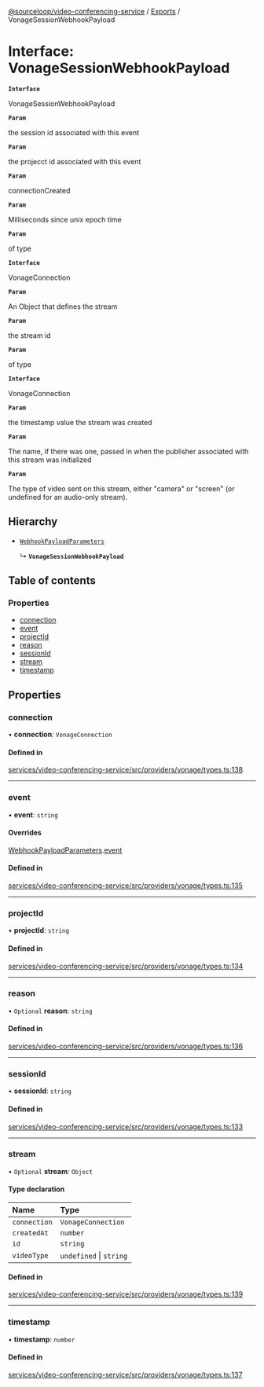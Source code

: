 [@sourceloop/video-conferencing-service](../README.md) / [Exports](../modules.md) / VonageSessionWebhookPayload

# Interface: VonageSessionWebhookPayload

**`Interface`**

VonageSessionWebhookPayload

**`Param`**

the session id associated with this event

**`Param`**

the projecct id associated with this event

**`Param`**

connectionCreated

**`Param`**

Milliseconds since unix epoch time

**`Param`**

of type

**`Interface`**

VonageConnection

**`Param`**

An Object that defines the stream

**`Param`**

the stream id

**`Param`**

of type

**`Interface`**

VonageConnection

**`Param`**

the timestamp value the stream was created

**`Param`**

The name, if there was one,
passed in when the publisher associated with this stream was initialized

**`Param`**

The type of video sent on this stream, either "camera" or "screen"
(or undefined for an audio-only stream).

## Hierarchy

- [`WebhookPayloadParameters`](WebhookPayloadParameters.md)

  ↳ **`VonageSessionWebhookPayload`**

## Table of contents

### Properties

- [connection](VonageSessionWebhookPayload.md#connection)
- [event](VonageSessionWebhookPayload.md#event)
- [projectId](VonageSessionWebhookPayload.md#projectid)
- [reason](VonageSessionWebhookPayload.md#reason)
- [sessionId](VonageSessionWebhookPayload.md#sessionid)
- [stream](VonageSessionWebhookPayload.md#stream)
- [timestamp](VonageSessionWebhookPayload.md#timestamp)

## Properties

### connection

• **connection**: `VonageConnection`

#### Defined in

[services/video-conferencing-service/src/providers/vonage/types.ts:138](https://github.com/sourcefuse/loopback4-microservice-catalog/blob/00e854d46/services/video-conferencing-service/src/providers/vonage/types.ts#L138)

___

### event

• **event**: `string`

#### Overrides

[WebhookPayloadParameters](WebhookPayloadParameters.md).[event](WebhookPayloadParameters.md#event)

#### Defined in

[services/video-conferencing-service/src/providers/vonage/types.ts:135](https://github.com/sourcefuse/loopback4-microservice-catalog/blob/00e854d46/services/video-conferencing-service/src/providers/vonage/types.ts#L135)

___

### projectId

• **projectId**: `string`

#### Defined in

[services/video-conferencing-service/src/providers/vonage/types.ts:134](https://github.com/sourcefuse/loopback4-microservice-catalog/blob/00e854d46/services/video-conferencing-service/src/providers/vonage/types.ts#L134)

___

### reason

• `Optional` **reason**: `string`

#### Defined in

[services/video-conferencing-service/src/providers/vonage/types.ts:136](https://github.com/sourcefuse/loopback4-microservice-catalog/blob/00e854d46/services/video-conferencing-service/src/providers/vonage/types.ts#L136)

___

### sessionId

• **sessionId**: `string`

#### Defined in

[services/video-conferencing-service/src/providers/vonage/types.ts:133](https://github.com/sourcefuse/loopback4-microservice-catalog/blob/00e854d46/services/video-conferencing-service/src/providers/vonage/types.ts#L133)

___

### stream

• `Optional` **stream**: `Object`

#### Type declaration

| Name | Type |
| :------ | :------ |
| `connection` | `VonageConnection` |
| `createdAt` | `number` |
| `id` | `string` |
| `videoType` | `undefined` \| `string` |

#### Defined in

[services/video-conferencing-service/src/providers/vonage/types.ts:139](https://github.com/sourcefuse/loopback4-microservice-catalog/blob/00e854d46/services/video-conferencing-service/src/providers/vonage/types.ts#L139)

___

### timestamp

• **timestamp**: `number`

#### Defined in

[services/video-conferencing-service/src/providers/vonage/types.ts:137](https://github.com/sourcefuse/loopback4-microservice-catalog/blob/00e854d46/services/video-conferencing-service/src/providers/vonage/types.ts#L137)
